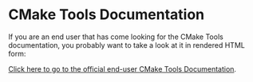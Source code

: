 # CMake Tools Documentation

If you are an end user that has come looking for the CMake Tools documentation, you probably want to take a look at it in rendered HTML form:

[Click here to go to the official end-user CMake Tools Documentation](https://vector-of-bool.github.io/docs/vscode-cmake-tools/index.html).
